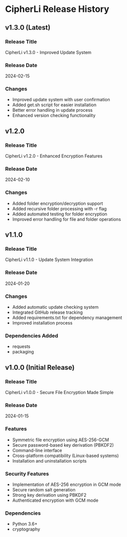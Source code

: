 # CipherLi Release History

## v1.3.0 (Latest)

### Release Title
CipherLi v1.3.0 - Improved Update System

### Release Date
2024-02-15

### Changes
- Improved update system with user confirmation
- Added get.sh script for easier installation
- Better error handling in update process
- Enhanced version checking functionality

## v1.2.0

### Release Title
CipherLi v1.2.0 - Enhanced Encryption Features

### Release Date
2024-02-10

### Changes
- Added folder encryption/decryption support
- Added recursive folder processing with -r flag
- Added automated testing for folder encryption
- Improved error handling for file and folder operations

## v1.1.0

### Release Title
CipherLi v1.1.0 - Update System Integration

### Release Date
2024-01-20

### Changes
- Added automatic update checking system
- Integrated GitHub release tracking
- Added requirements.txt for dependency management
- Improved installation process

### Dependencies Added
- requests
- packaging

## v1.0.0 (Initial Release)

### Release Title
CipherLi v1.0.0 - Secure File Encryption Made Simple

### Release Date
2024-01-15

### Features
- Symmetric file encryption using AES-256-GCM
- Secure password-based key derivation (PBKDF2)
- Command-line interface
- Cross-platform compatibility (Linux-based systems)
- Installation and uninstallation scripts

### Security Features
- Implementation of AES-256 encryption in GCM mode
- Secure random salt generation
- Strong key derivation using PBKDF2
- Authenticated encryption with GCM mode

### Dependencies
- Python 3.6+
- cryptography
